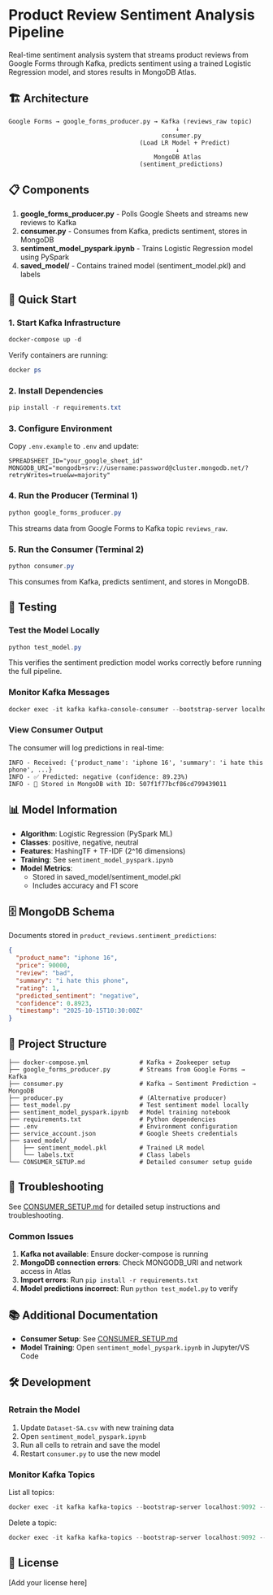 # Product Review Sentiment Analysis Pipeline

Real-time sentiment analysis system that streams product reviews from Google Forms through Kafka, predicts sentiment using a trained Logistic Regression model, and stores results in MongoDB Atlas.

## 🏗️ Architecture

```
Google Forms → google_forms_producer.py → Kafka (reviews_raw topic)
                                              ↓
                                          consumer.py
                                    (Load LR Model + Predict)
                                              ↓
                                        MongoDB Atlas
                                    (sentiment_predictions)
```

## 📋 Components

1. **google_forms_producer.py** - Polls Google Sheets and streams new reviews to Kafka
2. **consumer.py** - Consumes from Kafka, predicts sentiment, stores in MongoDB
3. **sentiment_model_pyspark.ipynb** - Trains Logistic Regression model using PySpark
4. **saved_model/** - Contains trained model (sentiment_model.pkl) and labels

## 🚀 Quick Start

### 1. Start Kafka Infrastructure

```powershell
docker-compose up -d
```

Verify containers are running:

```powershell
docker ps
```

### 2. Install Dependencies

```powershell
pip install -r requirements.txt
```

### 3. Configure Environment

Copy `.env.example` to `.env` and update:

```env
SPREADSHEET_ID="your_google_sheet_id"
MONGODB_URI="mongodb+srv://username:password@cluster.mongodb.net/?retryWrites=true&w=majority"
```

### 4. Run the Producer (Terminal 1)

```powershell
python google_forms_producer.py
```

This streams data from Google Forms to Kafka topic `reviews_raw`.

### 5. Run the Consumer (Terminal 2)

```powershell
python consumer.py
```

This consumes from Kafka, predicts sentiment, and stores in MongoDB.

## 🧪 Testing

### Test the Model Locally

```powershell
python test_model.py
```

This verifies the sentiment prediction model works correctly before running the full pipeline.

### Monitor Kafka Messages

```powershell
docker exec -it kafka kafka-console-consumer --bootstrap-server localhost:9092 --topic reviews_raw --from-beginning
```

### View Consumer Output

The consumer will log predictions in real-time:

```
INFO - Received: {'product_name': 'iphone 16', 'summary': 'i hate this phone', ...}
INFO - ✅ Predicted: negative (confidence: 89.23%)
INFO - 📝 Stored in MongoDB with ID: 507f1f77bcf86cd799439011
```

## 📊 Model Information

- **Algorithm**: Logistic Regression (PySpark ML)
- **Classes**: positive, negative, neutral
- **Features**: HashingTF + TF-IDF (2^16 dimensions)
- **Training**: See `sentiment_model_pyspark.ipynb`
- **Model Metrics**:
  - Stored in saved_model/sentiment_model.pkl
  - Includes accuracy and F1 score

## 🗄️ MongoDB Schema

Documents stored in `product_reviews.sentiment_predictions`:

```json
{
  "product_name": "iphone 16",
  "price": 90000,
  "review": "bad",
  "summary": "i hate this phone",
  "rating": 1,
  "predicted_sentiment": "negative",
  "confidence": 0.8923,
  "timestamp": "2025-10-15T10:30:00Z"
}
```

## 📝 Project Structure

```
├── docker-compose.yml              # Kafka + Zookeeper setup
├── google_forms_producer.py        # Streams from Google Forms → Kafka
├── consumer.py                     # Kafka → Sentiment Prediction → MongoDB
├── producer.py                     # (Alternative producer)
├── test_model.py                   # Test sentiment model locally
├── sentiment_model_pyspark.ipynb   # Model training notebook
├── requirements.txt                # Python dependencies
├── .env                            # Environment configuration
├── service_account.json            # Google Sheets credentials
├── saved_model/
│   ├── sentiment_model.pkl         # Trained LR model
│   └── labels.txt                  # Class labels
└── CONSUMER_SETUP.md               # Detailed consumer setup guide
```

## 🔧 Troubleshooting

See [CONSUMER_SETUP.md](CONSUMER_SETUP.md) for detailed setup instructions and troubleshooting.

### Common Issues

1. **Kafka not available**: Ensure docker-compose is running
2. **MongoDB connection errors**: Check MONGODB_URI and network access in Atlas
3. **Import errors**: Run `pip install -r requirements.txt`
4. **Model predictions incorrect**: Run `python test_model.py` to verify

## 📚 Additional Documentation

- **Consumer Setup**: See [CONSUMER_SETUP.md](CONSUMER_SETUP.md)
- **Model Training**: Open `sentiment_model_pyspark.ipynb` in Jupyter/VS Code

## 🛠️ Development

### Retrain the Model

1. Update `Dataset-SA.csv` with new training data
2. Open `sentiment_model_pyspark.ipynb`
3. Run all cells to retrain and save the model
4. Restart `consumer.py` to use the new model

### Monitor Kafka Topics

List all topics:

```powershell
docker exec -it kafka kafka-topics --bootstrap-server localhost:9092 --list
```

Delete a topic:

```powershell
docker exec -it kafka kafka-topics --bootstrap-server localhost:9092 --delete --topic reviews_raw
```

## 📄 License

[Add your license here]
